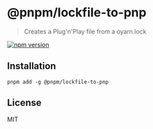 # @pnpm/lockfile-to-pnp

> Creates a Plug'n'Play file from a oyarn.lock

[![npm version](https://img.shields.io/npm/v/@pnpm/lockfile-to-pnp.svg)](https://www.npmjs.com/package/@pnpm/lockfile-to-pnp)

## Installation

```
pnpm add -g @pnpm/lockfile-to-pnp
```

## License

MIT
